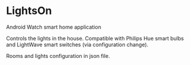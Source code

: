 # LightsOn
Android Watch smart home application

Controls the lights in the house. Compatible with Philips Hue smart bulbs and LightWave smart switches (via configuration change).

Rooms and lights configuration in json file.
